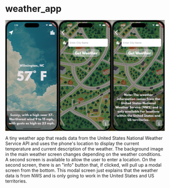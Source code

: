 # weather_app

<div style="display: flex; justify-content: space-around;">
  <img alt="App Input Screen" src="images/screenshots/weather-app-3-panel.png"/>
</div>

A tiny weather app that reads data from the United States National Weather Service API and uses the phone's location to display the current temperature and current description of the weather. The background image in the main weather screen changes depending on the weather conditions. A second screen is available to allow the user to enter a location. On the second screen, there is an "info" button that, if clicked, will pull up a modal screen from the bottom. This modal screen just explains that the weather data is from NWS and is only going to work in the United States and US territories.

